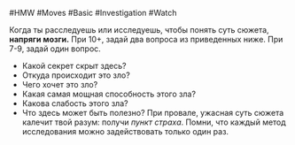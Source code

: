 #HMW  #Moves #Basic #Investigation #Watch 

Когда ты расследуешь или исследуешь, чтобы понять суть сюжета, **напряги мозги.** При 10+, задай два вопроса из приведенных ниже. При 7-9, задай один вопрос. 
- Какой секрет скрыт здесь? 
- Откуда происходит это зло? 
- Чего хочет это зло? 
- Какая самая мощная способность этого зла? 
- Какова слабость этого зла? 
- Что здесь может быть полезно? 
При провале, ужасная суть сюжета калечит твой разум: получи *пункт страха*. Помни, что каждый метод исследования можно задействовать только один раз.